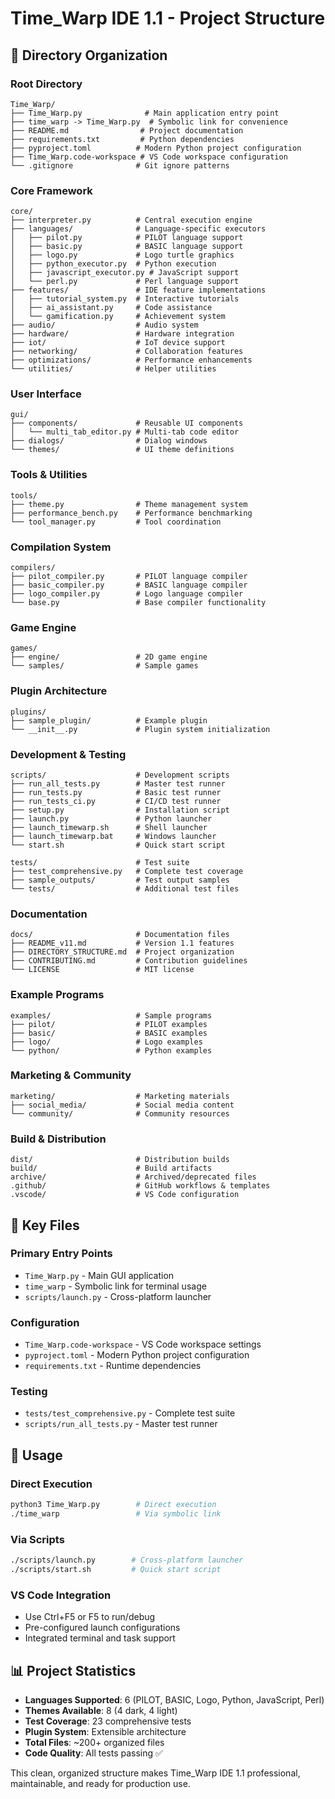 # Time_Warp IDE 1.1 - Project Structure

## 📁 Directory Organization

### Root Directory
```
Time_Warp/
├── Time_Warp.py              # Main application entry point
├── time_warp -> Time_Warp.py  # Symbolic link for convenience
├── README.md                # Project documentation
├── requirements.txt         # Python dependencies
├── pyproject.toml          # Modern Python project configuration
├── Time_Warp.code-workspace # VS Code workspace configuration
└── .gitignore              # Git ignore patterns
```

### Core Framework
```
core/
├── interpreter.py          # Central execution engine
├── languages/              # Language-specific executors
│   ├── pilot.py            # PILOT language support
│   ├── basic.py            # BASIC language support
│   ├── logo.py             # Logo turtle graphics
│   ├── python_executor.py  # Python execution
│   ├── javascript_executor.py # JavaScript support
│   └── perl.py             # Perl language support
├── features/               # IDE feature implementations
│   ├── tutorial_system.py  # Interactive tutorials
│   ├── ai_assistant.py     # Code assistance
│   └── gamification.py     # Achievement system
├── audio/                  # Audio system
├── hardware/               # Hardware integration
├── iot/                    # IoT device support
├── networking/             # Collaboration features
├── optimizations/          # Performance enhancements
└── utilities/              # Helper utilities
```

### User Interface
```
gui/
├── components/             # Reusable UI components
│   └── multi_tab_editor.py # Multi-tab code editor
├── dialogs/                # Dialog windows
└── themes/                 # UI theme definitions
```

### Tools & Utilities
```
tools/
├── theme.py                # Theme management system
├── performance_bench.py    # Performance benchmarking
└── tool_manager.py         # Tool coordination
```

### Compilation System
```
compilers/
├── pilot_compiler.py       # PILOT language compiler
├── basic_compiler.py       # BASIC language compiler
├── logo_compiler.py        # Logo language compiler
└── base.py                 # Base compiler functionality
```

### Game Engine
```
games/
├── engine/                 # 2D game engine
└── samples/                # Sample games
```

### Plugin Architecture
```
plugins/
├── sample_plugin/          # Example plugin
└── __init__.py             # Plugin system initialization
```

### Development & Testing
```
scripts/                    # Development scripts
├── run_all_tests.py        # Master test runner
├── run_tests.py            # Basic test runner
├── run_tests_ci.py         # CI/CD test runner
├── setup.py                # Installation script
├── launch.py               # Python launcher
├── launch_timewarp.sh      # Shell launcher
├── launch_timewarp.bat     # Windows launcher
└── start.sh                # Quick start script

tests/                      # Test suite
├── test_comprehensive.py   # Complete test coverage
├── sample_outputs/         # Test output samples
└── tests/                  # Additional test files
```

### Documentation
```
docs/                       # Documentation files
├── README_v11.md           # Version 1.1 features
├── DIRECTORY_STRUCTURE.md  # Project organization
├── CONTRIBUTING.md         # Contribution guidelines
└── LICENSE                 # MIT license
```

### Example Programs
```
examples/                   # Sample programs
├── pilot/                  # PILOT examples
├── basic/                  # BASIC examples
├── logo/                   # Logo examples
└── python/                 # Python examples
```

### Marketing & Community
```
marketing/                  # Marketing materials
├── social_media/           # Social media content
└── community/              # Community resources
```

### Build & Distribution
```
dist/                       # Distribution builds
build/                      # Build artifacts
archive/                    # Archived/deprecated files
.github/                    # GitHub workflows & templates
.vscode/                    # VS Code configuration
```

## 🎯 Key Files

### Primary Entry Points
- `Time_Warp.py` - Main GUI application
- `time_warp` - Symbolic link for terminal usage
- `scripts/launch.py` - Cross-platform launcher

### Configuration
- `Time_Warp.code-workspace` - VS Code workspace settings
- `pyproject.toml` - Modern Python project configuration
- `requirements.txt` - Runtime dependencies

### Testing
- `tests/test_comprehensive.py` - Complete test suite
- `scripts/run_all_tests.py` - Master test runner

## 🚀 Usage

### Direct Execution
```bash
python3 Time_Warp.py        # Direct execution
./time_warp                 # Via symbolic link
```

### Via Scripts
```bash
./scripts/launch.py        # Cross-platform launcher
./scripts/start.sh         # Quick start script
```

### VS Code Integration
- Use Ctrl+F5 or F5 to run/debug
- Pre-configured launch configurations
- Integrated terminal and task support

## 📊 Project Statistics

- **Languages Supported**: 6 (PILOT, BASIC, Logo, Python, JavaScript, Perl)
- **Themes Available**: 8 (4 dark, 4 light)
- **Test Coverage**: 23 comprehensive tests
- **Plugin System**: Extensible architecture
- **Total Files**: ~200+ organized files
- **Code Quality**: All tests passing ✅

This clean, organized structure makes Time_Warp IDE 1.1 professional, maintainable, and ready for production use.